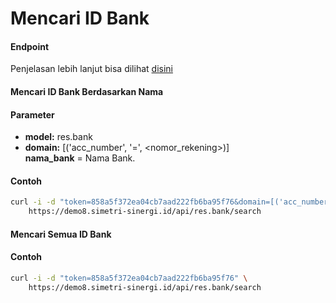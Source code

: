 # Mencari ID Bank
#### Endpoint
Penjelasan lebih lanjut bisa dilihat [disini](../list_api/search_data.md)

#### Mencari ID Bank Berdasarkan Nama
#### Parameter
- <b>model:</b> res.bank</br>
- <b>domain:</b> [('acc_number', '=', <nomor_rekening>)]</br>
<b>nama_bank</b> = Nama Bank.

#### Contoh
````bash
curl -i -d "token=858a5f372ea04cb7aad222fb6ba95f76&domain=[('acc_number', '=', '9384658743658745')]" \
    https://demo8.simetri-sinergi.id/api/res.bank/search
````

#### Mencari Semua ID Bank
#### Contoh
````bash
curl -i -d "token=858a5f372ea04cb7aad222fb6ba95f76" \
    https://demo8.simetri-sinergi.id/api/res.bank/search
````

